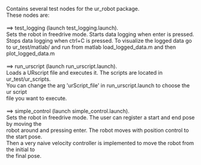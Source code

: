 Contains several test nodes for the ur_robot package.<br/>
These nodes are:<br/>
<br/>
==> test_logging (launch test_logging.launch).<br/>
    Sets the robot in freedrive mode. Starts data logging when enter is pressed.<br/>
    Stops data logging when ctrl+C is pressed. To visualize the logged data go<br/>
    to ur_test/matlab/ and run from matlab load_logged_data.m and then<br/>
    plot_logged_data.m<br/>
<br/>
==> run_urscript (launch run_urscript.launch).<br/>
    Loads a URscript file and executes it. The scripts are located in ur_test/ur_scripts.<br/>
    You can change the arg 'urScript_file' in run_urscript.launch to choose the ur script<br/>
    file you want to execute.<br/>
<br/>
==> simple_control (launch simple_control.launch).<br/>
    Sets the robot in freedrive mode. The user can register a start and end pose by moving the<br/>
    robot around and pressing enter. The robot moves with position control to the start pose.<br/>
    Then a very naive velocity controller is implemented to move the robot from the initial to<br/>
    the final pose.
